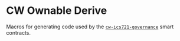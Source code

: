 # CW Ownable Derive

Macros for generating code used by the [`cw-ics721-governance`](https://github.com/arkprotocol/cw721-proxy) smart contracts.